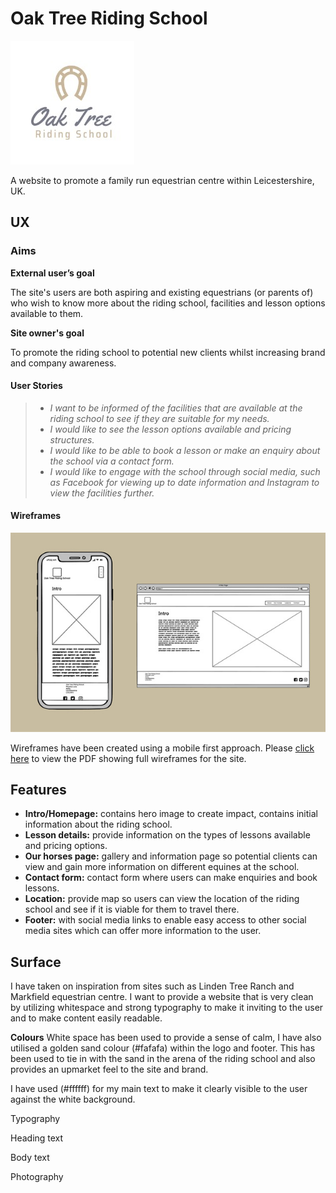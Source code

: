 # Oak Tree Riding School

![Oak Tree Riding school logo](oaktreelogo.jpg)

A website to promote a family run equestrian centre within Leicestershire, UK.

 
## UX
 
### Aims


**External user’s goal** 

The site's users are both aspiring and existing equestrians (or parents of) who wish to know more about the riding school, facilities and lesson options available to them.

**Site owner's goal**

To promote the riding school to potential new clients whilst increasing brand and company awareness. 

 


#### User Stories
> -  *I want to be informed of the facilities that are available at the riding school to see if they are suitable for my needs.*
> -  *I would like to see the lesson options available and pricing structures.*
> -  *I would like to be able to book a lesson or make an enquiry about the school via a contact form.*
> -  *I would like to engage with the school through social media, such as Facebook for viewing up to date information
and Instagram to view the facilities further.*


#### Wireframes 
![Wireframes preview](wireframespreview.jpg)

Wireframes have been created using a mobile first approach. 
Please [click here](wireframesdesktopandmobile.pdf) to view the PDF showing full wireframes for the site. 



## Features

- **Intro/Homepage:** contains hero image to create impact, contains initial information about the riding school.
- **Lesson details:** provide information on the types of lessons available and pricing options.
- **Our horses page:**  gallery and information page so potential clients can view and gain more information on different equines at the school. 
- **Contact form:**  contact form where users can make enquiries and book lessons. 
- **Location:**  provide map so users can view the location of the riding school and see if it is viable for them to travel there. 
- **Footer:** with social media links to enable easy access to other social media sites which can offer more information to the user.


## Surface
I have taken on inspiration from sites such as Linden Tree Ranch and Markfield equestrian centre. I want to provide a website that is very
clean by utilizing whitespace and strong typography to make it inviting to the user and to make content easily readable. 

**Colours**
White space has been used to provide a sense of calm, I have also utilised a golden sand colour (#fafafa) within the logo and footer. 
This has been used to tie in with the sand in the arena of the riding school and also provides an upmarket feel to the site and brand. 

I have used (#ffffff) for my main text to make it clearly visible to the user against the white background. 

Typography


Heading text 


Body text 


Photography
